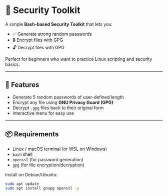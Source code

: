 # 🔐 Security Toolkit

A simple **Bash-based Security Toolkit** that lets you:

- ✅ Generate strong random passwords  
- 🔒 Encrypt files with GPG  
- 🔓 Decrypt files with GPG  

Perfect for beginners who want to practice Linux scripting and security basics.

---

## 🚀 Features
- Generate 5 random passwords of user-defined length  
- Encrypt any file using **GNU Privacy Guard (GPG)**  
- Decrypt `.gpg` files back to their original form  
- Interactive menu for easy use  

---

## 📦 Requirements
- Linux / macOS terminal (or WSL on Windows)  
- `bash` shell  
- `openssl` (for password generation)  
- `gpg` (for file encryption/decryption)  

Install on Debian/Ubuntu:
```bash
sudo apt update
sudo apt install gnupg openssl -y

